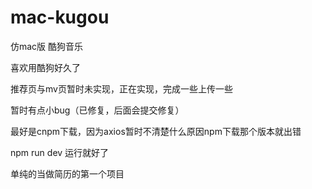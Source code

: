# mac-kugou
仿mac版 酷狗音乐

喜欢用酷狗好久了

推荐页与mv页暂时未实现，正在实现，完成一些上传一些

暂时有点小bug（已修复，后面会提交修复）

最好是cnpm下载，因为axios暂时不清楚什么原因npm下载那个版本就出错

npm run dev 运行就好了

单纯的当做简历的第一个项目